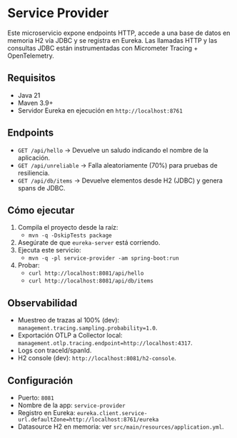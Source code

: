 # Service Provider

Este microservicio expone endpoints HTTP, accede a una base de datos en memoria
H2 vía JDBC y se registra en Eureka. Las llamadas HTTP y las consultas JDBC
están instrumentadas con Micrometer Tracing + OpenTelemetry.

## Requisitos

- Java 21
- Maven 3.9+
- Servidor Eureka en ejecución en `http://localhost:8761`

## Endpoints

- `GET /api/hello` → Devuelve un saludo indicando el nombre de la aplicación.
- `GET /api/unreliable` → Falla aleatoriamente (70%) para pruebas de
  resiliencia.
- `GET /api/db/items` → Devuelve elementos desde H2 (JDBC) y genera spans de
  JDBC.

## Cómo ejecutar

1. Compila el proyecto desde la raíz:
    - `mvn -q -DskipTests package`
2. Asegúrate de que `eureka-server` está corriendo.
3. Ejecuta este servicio:
    - `mvn -q -pl service-provider -am spring-boot:run`
4. Probar:
    - `curl http://localhost:8081/api/hello`
   - `curl http://localhost:8081/api/db/items`

## Observabilidad

- Muestreo de trazas al 100% (dev):
  `management.tracing.sampling.probability=1.0`.
- Exportación OTLP a Collector local:
  `management.otlp.tracing.endpoint=http://localhost:4317`.
- Logs con traceId/spanId.
- H2 console (dev): `http://localhost:8081/h2-console`.

## Configuración

- Puerto: `8081`
- Nombre de la app: `service-provider`
- Registro en Eureka:
  `eureka.client.service-url.defaultZone=http://localhost:8761/eureka`
- Datasource H2 en memoria: ver `src/main/resources/application.yml`.
